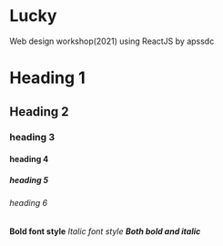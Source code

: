 # Lucky
Web design workshop(2021) using ReactJS by apssdc
# Heading 1
## Heading 2
### heading 3
#### heading 4
##### heading 5
###### heading 6

**Bold font style**
*Italic font style*
***Both bold and italic***
